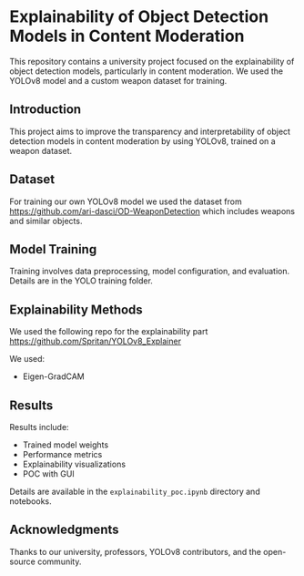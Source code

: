 # Explainability of Object Detection Models in Content Moderation

This repository contains a university project focused on the explainability of object detection models, particularly in content moderation. We used the YOLOv8 model and a custom weapon dataset for training.

## Introduction

This project aims to improve the transparency and interpretability of object detection models in content moderation by using YOLOv8, trained on a weapon dataset.

## Dataset
For training our own YOLOv8 model we used the dataset from https://github.com/ari-dasci/OD-WeaponDetection which includes weapons and similar objects.

## Model Training

Training involves data preprocessing, model configuration, and evaluation. Details are in the YOLO training folder.

## Explainability Methods
We used the following repo for the explainability part https://github.com/Spritan/YOLOv8_Explainer

We used:
- Eigen-GradCAM

## Results

Results include:
- Trained model weights
- Performance metrics
- Explainability visualizations
- POC with GUI

Details are available in the `explainability_poc.ipynb` directory and notebooks.


## Acknowledgments

Thanks to our university, professors, YOLOv8 contributors, and the open-source community.

